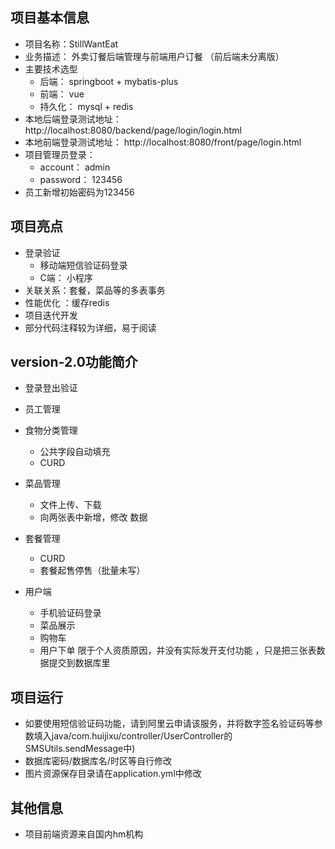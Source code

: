 ## 项目基本信息
- 项目名称：StillWantEat
- 业务描述： 外卖订餐后端管理与前端用户订餐 （前后端未分离版）
- 主要技术选型 
    - 后端： springboot + mybatis-plus 
    - 前端： vue
    - 持久化： mysql + redis
- 本地后端登录测试地址： http://localhost:8080/backend/page/login/login.html
- 本地前端登录测试地址： http://localhost:8080/front/page/login.html
- 项目管理员登录：
  - account： admin
  - password： 123456
- 员工新增初始密码为123456

## 项目亮点
- 登录验证
  - 移动端短信验证码登录
  - C端： 小程序
- 关联关系：套餐，菜品等的多表事务
- 性能优化 ：缓存redis
- 项目迭代开发
- 部分代码注释较为详细，易于阅读

## version-2.0功能简介
- 登录登出验证
- 员工管理
- 食物分类管理  
   - 公共字段自动填充
   - CURD
- 菜品管理
   - 文件上传、下载
   - 向两张表中新增，修改 数据
- 套餐管理
  - CURD
  - 套餐起售停售（批量未写）

- 用户端
   - 手机验证码登录
   - 菜品展示
   - 购物车
   - 用户下单
     限于个人资质原因，并没有实际发开支付功能 ，只是把三张表数据提交到数据库里

## 项目运行
- 如要使用短信验证码功能，请到阿里云申请该服务，并将数字签名验证码等参数填入java/com.huijixu/controller/UserController的SMSUtils.sendMessage中)
- 数据库密码/数据库名/时区等自行修改
- 图片资源保存目录请在application.yml中修改

##  其他信息
- 项目前端资源来自国内hm机构